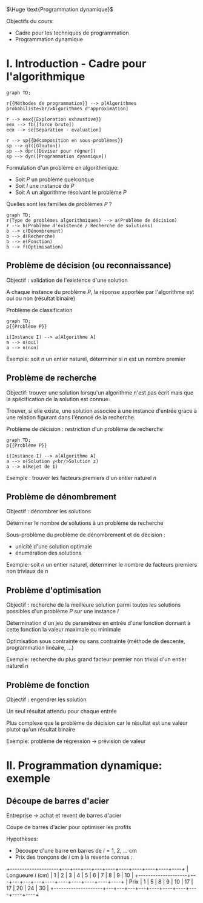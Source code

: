 $\Huge \text{Programmation dynamique}$

Objectifs du cours: 

 * Cadre pour les techniques de programmation
 * Programmation dynamique

# I. Introduction - Cadre pour l'algorithmique

```{.mermaid format=pdf}
graph TD;

r{{Méthodes de programmation}} --> p[Algorithmes probabiliste<br/>Algorithmes d'approximation]

r --> eex{{Exploration exhaustive}}
eex --> fb([force brute])
eex --> se[Séparation - évaluation]

r --> sp{{Décomposition en sous-problèmes}}
sp --> gl([Glouton])
sp --> dpr([Diviser pour régner])
sp --> dyn([Programmation dynamique])
```

Formulation d'un problème en algorithmique:

 * Soit $P$ un problème quelconque
 * Soit $I$ une instance de $P$
 * Soit $A$ un algorithme résolvant le problème $P$

Quelles sont les familles de problèmes $P$ ?

```{.mermaid format=pdf}
graph TD;
r(Type de problèmes algorithmiques) --> a(Problème de décision)
r --> b(Problème d'existence / Recherche de solutions)
b --> c(Dénombrement)
b --> d(Recherche)
b --> e(Fonction)
b --> f(Optimisation)
```

## Problème de décision (ou reconnaissance)

Objectif : validation de l'existence d'une solution

A chaque instance du problème $P$, la réponse apportée par l'algorithme est oui ou non (résultat binaire)

Problème de classification

```{.mermaid format=pdf}
graph TD;
p{{Problème P}}

i(Instance I) --> a[Algorithme A]
a --> o(oui)
a --> n(non)
```

Exemple: soit $n$ un entier naturel, déterminer si $n$ est un nombre premier

## Problème de recherche

Objectif:  trouver une solution lorsqu'un algorithme n'est pas écrit mais que la spécification de la solution est connue.

Trouver, si elle existe, une solution associée à une instance d'entrée grace à une relation figurant dans l'énoncé de la recherche.

Problème de décision : restriction d'un problème de recherche

```{.mermaid format=pdf}
graph TD;
p{{Problème P}}

i(Instance I) --> a[Algorithme A]
a --> o(Solution y<br/>Solution z)
a --> n(Rejet de I)
```

Exemple : trouver les facteurs premiers d'un entier naturel $n$


## Problème de dénombrement

Objectif : dénombrer les solutions

Déterniner le nombre de solutions à un problème de recherche

Sous-problème du problème de dénombrement et de décision : 

 - unicité d'une solution optimale
 - énumération des solutions

Exemple: soit $n$ un entier naturel, déterminer le nombre de facteurs premiers non triviaux de $n$


## Problème d'optimisation

Objectif : recherche de la meilleure solution parmi toutes les solutions possibles d'un problème $P$ sur une instance $I$

Détermination d'un jeu de paramètres en entrée d'une fonction donnant à cette fonction la valeur maximale ou minimale

Optimisation sous contrainte ou sans contrainte (méthode de descente, programmation linéaire, ...)

Exemple: recherche du plus grand facteur premier non trivial d'un entier naturel$~n$


## Problème de fonction

Objectif : engendrer les solution

Un seul résultat attendu pour chaque entrée

Plus complexe que le problème de décision car le résultat est une valeur plutot qu'un résultat binaire

Exemple: problème de régression $\to$ prévision de valeur


# II. Programmation dynamique: exemple

## Découpe de barres d'acier

Entreprise $\to$ achat et revent de barres d'acier

Coupe de barres d'acier pour optimiser les profits

Hypothèses:

 * Découpe d'une barre en barres de $i = 1,~2,~\ldots$ cm
 * Prix des tronçons de $i$ cm à la revente connus : 

+--------------------+---+---+---+---+----+----+----+----+----+----+
| Longueure $i$ (cm) | 1 | 2 | 3 | 4 |  5 |  6 |  7 |  8 |  9 | 10 |
+--------------------+---+---+---+---+----+----+----+----+----+----+
| Prix               | 1 | 5 | 8 | 9 | 10 | 17 | 17 | 20 | 24 | 30 |
+--------------------+---+---+---+---+----+----+----+----+----+----+






































$$
%# III. Principe de la programmation dynamique
%# IV. Exercices
$$
